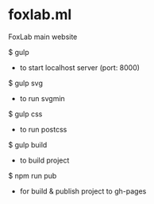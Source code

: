 # foxlab.ml

FoxLab main website

$ gulp
- to start localhost server (port: 8000)


$ gulp svg
- to run svgmin


$ gulp css
- to run postcss


$ gulp build
- to build project


$ npm run pub
- for build & publish project to gh-pages